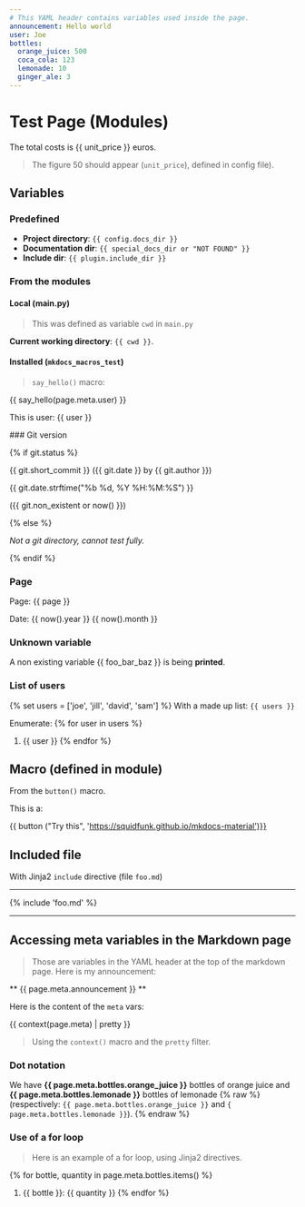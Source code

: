 ```yaml
---
# This YAML header contains variables used inside the page.
announcement: Hello world
user: Joe
bottles:
  orange_juice: 500
  coca_cola: 123
  lemonade: 10
  ginger_ale: 3
---
```


# Test Page (Modules)

The total costs is {{ unit_price }} euros.

> The figure 50 should appear (`unit_price`), defined in config file).



## Variables
### Predefined

- **Project directory**: `{{ config.docs_dir }}`
- **Documentation dir**: `{{ special_docs_dir or "NOT FOUND" }}`
- **Include dir**: `{{ plugin.include_dir }}`

### From the modules

#### Local (main.py)

> This was defined as variable `cwd` in `main.py`

**Current working directory**: `{{ cwd }}`.

#### Installed (`mkdocs_macros_test`)

> `say_hello()` macro:

{{ say_hello(page.meta.user) }}

This is user: {{ user }}


### Git version

{% if git.status %}

{{ git.short_commit }} ({{ git.date }} by {{ git.author }})

{{ git.date.strftime("%b %d, %Y %H:%M:%S") }}


({{ git.non_existent or now() }})

{% else %}

_Not a git directory, cannot test fully._

{% endif %}

### Page
Page: {{ page }}

Date: {{ now().year }} {{ now().month }}

### Unknown variable

A non existing variable {{ foo_bar_baz }} is being **printed**.



### List of users
{% set users = ['joe', 'jill', 'david', 'sam'] %}
With a made up list: `{{ users }}`

Enumerate:
{% for user in users %}
1. {{ user }}
{% endfor %}


## Macro (defined in module)

From the `button()` macro.

This is a:

{{ button ("Try this", 'https://squidfunk.github.io/mkdocs-material')}}

## Included file

With Jinja2 `include` directive (file `foo.md`)

---
{% include 'foo.md' %}

---

## Accessing meta variables in the Markdown page

> Those are variables in the YAML header at the top of the markdown page.
Here is my announcement:

** {{ page.meta.announcement }} **


Here is the content of the `meta` vars:

{{ context(page.meta) | pretty }}

> Using the `context()` macro and the `pretty` filter.

### Dot notation 
We have **{{ page.meta.bottles.orange_juice }}** bottles of orange juice and
**{{ page.meta.bottles.lemonade }}** bottles of lemonade
{% raw %} 
(respectively: `{{ page.meta.bottles.orange_juice }}` 
and `{ page.meta.bottles.lemonade }}`).
{% endraw %}

### Use of a for loop
> Here is an example of a for loop, using Jinja2 directives.

{% for bottle, quantity in page.meta.bottles.items() %}
1. {{ bottle }}: {{ quantity }}
{% endfor %}

